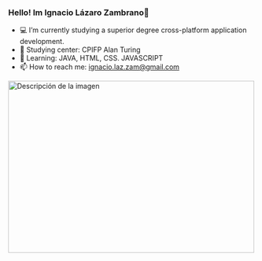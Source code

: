 ### Hello! Im Ignacio Lázaro Zambrano👋

- 💻 I’m currently studying a superior degree cross-platform application development.
- 🔭 Studying center: CPIFP Alan Turing
- 💭 Learning: JAVA, HTML, CSS. JAVASCRIPT
- 📫 How to reach me: ignacio.laz.zam@gmail.com

<img src="https://static.wixstatic.com/media/97b295_343224e0b87544f6b1e301fabbe07d6e~mv2.gif" alt="Descripción de la imagen" width="500" height="350">







